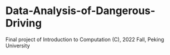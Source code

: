 # Data-Analysis-of-Dangerous-Driving
Final project of Introduction to Computation (C), 2022 Fall, Peking University
